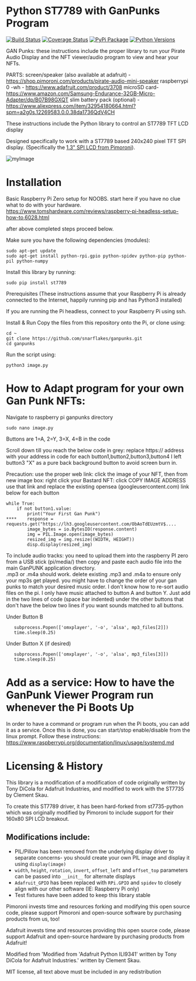 # Python ST7789 with GanPunks Program

[![Build Status](https://travis-ci.com/pimoroni/st7789-python.svg?branch=master)](https://travis-ci.com/pimoroni/st7789-python)
[![Coverage Status](https://coveralls.io/repos/github/pimoroni/st7789-python/badge.svg?branch=master)](https://coveralls.io/github/pimoroni/st7789-python?branch=master)
[![PyPi Package](https://img.shields.io/pypi/v/st7789.svg)](https://pypi.python.org/pypi/st7789)
[![Python Versions](https://img.shields.io/pypi/pyversions/st7789.svg)](https://pypi.python.org/pypi/st7789)


GAN Punks: these instructions include the proper library to run your Pirate Audio Display and the NFT viewer/audio program to view and hear your NFTs.


PARTS: screen/speaker (also available at adafruit) - https://shop.pimoroni.com/products/pirate-audio-mini-speaker
raspberrypi 0 -wh - https://www.adafruit.com/product/3708
microSD card- https://www.amazon.com/Samsung-Endurance-32GB-Micro-Adapter/dp/B07B98GXQT
slim battery pack (optional) - https://www.aliexpress.com/item/32954180664.html?spm=a2g0s.12269583.0.0.38da1736QdV4CH


These instructions include the Python library to control an ST7789 TFT LCD display

Designed specifically to work with a ST7789 based 240x240 pixel TFT SPI display. (Specifically the [1.3" SPI LCD from Pimoroni](https://shop.pimoroni.com/products/1-3-spi-colour-lcd-240x240-breakout)).

![myImage](https://pbs.twimg.com/media/Exwskm7UYAUF7Cz?format=jpg&name=4096x4096)


# Installation

Basic Raspberry Pi Zero setup for NOOBS.  start here if you have no clue what to do with your hardware.
https://www.tomshardware.com/reviews/raspberry-pi-headless-setup-how-to,6028.html

after above completed steps proceed below. 

Make sure you have the following dependencies (modules):

````
sudo apt-get update
sudo apt-get install python-rpi.gpio python-spidev python-pip python-pil python-numpy
````

Install this library by running:

````
sudo pip install st7789
````

Prerequisites
(These instructions assume that your Raspberry Pi is already connected to the Internet, happily running pip and has Python3 installed)

If you are running the Pi headless, connect to your Raspberry Pi using ssh.


Install & Run
Copy the files from this repository onto the Pi, or clone using:

```````````
cd ~
git clone https://github.com/snarflakes/ganpunks.git
cd ganpunks
```````````

Run the script using:

`````````````
python3 image.py
`````````````





# How to Adapt program for your own Gan Punk NFTs:

Navigate to raspberry pi ganpunks directory

```````````
sudo nano image.py
```````````

Buttons are 1=A, 2=Y, 3=X, 4=B in the code

Scroll down till you reach the below code in grey:
replace https:// address with your address in code for each button1,button2,button3,button4
I left button3 "X" as a pure back background button to avoid screen burn in.

Precaution: use the proper web link:
click the image of your NFT, then from new image box: 
right click your Bastard NFT: 
click COPY IMAGE ADDRESS 
use that link and replace the existing opensea (googleusercontent.com) link below for each button

``````````
while True:
    if not button1.value:
        print("Your First Gan Punk")
****    response = requests.get("https://lh3.googleusercontent.com/ObAoTdEUzmtV$....
        image_bytes = io.BytesIO(response.content)
        img = PIL.Image.open(image_bytes)
        resized_img = img.resize((WIDTH, HEIGHT))
        disp.display(resized_img)

``````````


To include audio tracks: you need to upload them into the raspberry PI zero from a USB stick (pi/media/) then copy and paste each audio file into the main GanPUNK application directory.  
.mp3 or .m4a should work.
delete existing .mp3 and .m4a to ensure only your mp3s get played.  you might have to change the order of your gan punks to match your desired music order.  I don't know how to re-sort audio files on the pi.  I only have music attached to button A and button Y.  Just add in the two lines of code (space bar indented) under the other buttons that don't have the below two lines if you want sounds matched to all buttons.

Under Button B
``````
   subprocess.Popen(['omxplayer', '-o', 'alsa', mp3_files[2]])
   time.sleep(0.25)
``````
Under Button X (if desired)
``````
   subprocess.Popen(['omxplayer', '-o', 'alsa', mp3_files[3]])
   time.sleep(0.25)
``````

# Add as a service: How to have the GanPunk Viewer Program run whenever the Pi Boots Up 

In order to have a command or program run when the Pi boots, you can add it as a service. Once this is done, you can start/stop enable/disable from the linux prompt.
Follow these instructions:
https://www.raspberrypi.org/documentation/linux/usage/systemd.md

# Licensing & History

This library is a modification of a modification of code originally written by Tony DiCola for Adafruit Industries, and modified to work with the ST7735 by Clement Skau.

To create this ST7789 driver, it has been hard-forked from st7735-python which was originally modified by Pimoroni to include support for their 160x80 SPI LCD breakout.

## Modifications include:

* PIL/Pillow has been removed from the underlying display driver to separate concerns- you should create your own PIL image and display it using `display(image)`
* `width`, `height`, `rotation`, `invert`, `offset_left` and `offset_top` parameters can be passed into `__init__` for alternate displays
* `Adafruit_GPIO` has been replaced with `RPi.GPIO` and `spidev` to closely align with our other software (IE: Raspberry Pi only)
* Test fixtures have been added to keep this library stable

Pimoroni invests time and resources forking and modifying this open source code, please support Pimoroni and open-source software by purchasing products from us, too!

Adafruit invests time and resources providing this open source code, please support Adafruit and open-source hardware by purchasing products from Adafruit!

Modified from 'Modified from 'Adafruit Python ILI9341' written by Tony DiCola for Adafruit Industries.' written by Clement Skau.

MIT license, all text above must be included in any redistribution
